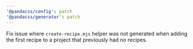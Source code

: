 ```yaml
---
'@pandacss/config': patch
'@pandacss/generator': patch
---
```


Fix issue where `create-recipe.mjs` helper was not generated when adding the first recipe to a project that previously
had no recipes.
